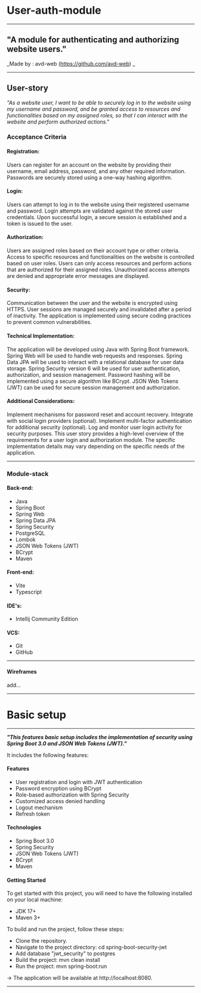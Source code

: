 # User-auth-module

___
## "A module for authenticating and authorizing website users."  
_Made by : avd-web (https://github.com/avd-web) _
___

## User-story

_"As a website user, I want to be able to securely log in to the website using my username and password, and be granted access to resources and functionalities based on my assigned roles, so that I can interact with the website and perform authorized actions."_


### Acceptance Criteria
#### Registration:
Users can register for an account on the website by providing their username, email address, password, and any other required information.
Passwords are securely stored using a one-way hashing algorithm.
#### Login:
Users can attempt to log in to the website using their registered username and password.
Login attempts are validated against the stored user credentials.
Upon successful login, a secure session is established and a token is issued to the user.
#### Authorization:
Users are assigned roles based on their account type or other criteria.
Access to specific resources and functionalities on the website is controlled based on user roles.
Users can only access resources and perform actions that are authorized for their assigned roles.
Unauthorized access attempts are denied and appropriate error messages are displayed.
#### Security:
Communication between the user and the website is encrypted using HTTPS.
User sessions are managed securely and invalidated after a period of inactivity.
The application is implemented using secure coding practices to prevent common vulnerabilities.

#### Technical Implementation:
The application will be developed using Java with Spring Boot framework.
Spring Web will be used to handle web requests and responses.
Spring Data JPA will be used to interact with a relational database for user data storage.
Spring Security version 6 will be used for user authentication, authorization, and session management.
Password hashing will be implemented using a secure algorithm like BCrypt.
JSON Web Tokens (JWT) can be used for secure session management and authorization.

#### Additional Considerations:
Implement mechanisms for password reset and account recovery.
Integrate with social login providers (optional).
Implement multi-factor authentication for additional security (optional).
Log and monitor user login activity for security purposes.
This user story provides a high-level overview of the requirements for a user login and authorization module. The specific implementation details may vary depending on the specific needs of the application.
___

### Module-stack
#### Back-end:
- Java
- Spring Boot
- Spring Web
- Spring Data JPA
- Spring Security
- PostgreSQL
- Lombok
- JSON Web Tokens (JWT)
- BCrypt
- Maven

#### Front-end:
- Vite
- Typescript

#### IDE's:
- Intellij Community Edition

#### VCS:
- Git
- GitHub

___

#### Wireframes
add...

___

# Basic setup
___

_**"This features basic setup includes the implementation of security using Spring Boot 3.0 and JSON Web Tokens (JWT)."**_  

It includes the following features:

#### Features
* User registration and login with JWT authentication
* Password encryption using BCrypt
* Role-based authorization with Spring Security
* Customized access denied handling
* Logout mechanism
* Refresh token

#### Technologies
* Spring Boot 3.0
* Spring Security
* JSON Web Tokens (JWT)
* BCrypt
* Maven

#### Getting Started
To get started with this project, you will need to have the following installed on your local machine:

* JDK 17+
* Maven 3+


To build and run the project, follow these steps:

* Clone the repository.
* Navigate to the project directory: cd spring-boot-security-jwt
* Add database "jwt_security" to postgres
* Build the project: mvn clean install
* Run the project: mvn spring-boot:run

-> The application will be available at http://localhost:8080.
___




